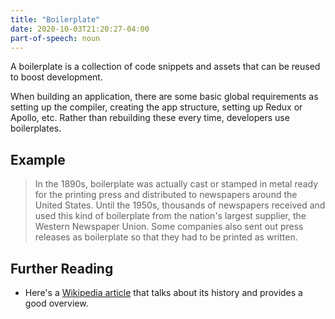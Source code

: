 ```yaml
---
title: "Boilerplate"
date: 2020-10-03T21:20:27-04:00
part-of-speech: noun
---
```


A boilerplate is a collection of code snippets and assets that can be reused to boost development. 

When building an application, there are some basic global requirements as setting up the compiler, creating the app structure, setting up Redux or Apollo, etc. 
Rather than rebuilding these every time, developers use boilerplates.

## Example

> In the 1890s, boilerplate was actually cast or stamped in metal ready for the printing press and distributed to newspapers around the United States. Until the 1950s, thousands of newspapers received and used this kind of boilerplate from the nation's largest supplier, the Western Newspaper Union. Some companies also sent out press releases as boilerplate so that they had to be printed as written.

## Further Reading
- Here's a [Wikipedia article](https://easternpeak.com/blog/3-in-1-developer-a-jack-of-all-trades-or-a-unicorn/) that talks about its history and provides a good overview.


